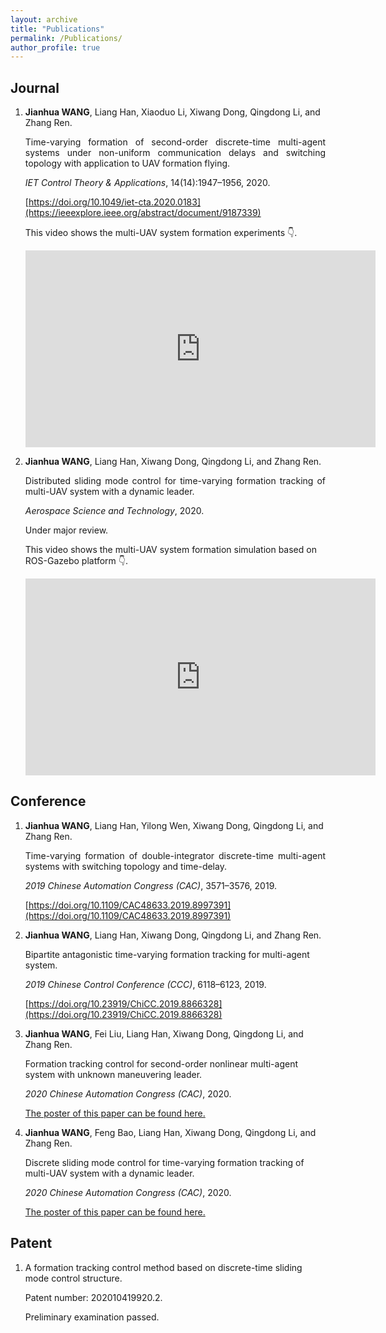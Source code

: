 ```yaml
---
layout: archive
title: "Publications"
permalink: /Publications/
author_profile: true
---
```


## Journal 

1. **Jianhua WANG**, Liang Han, Xiaoduo Li, Xiwang Dong, Qingdong Li, and Zhang Ren. 
   
   <p style="text-align:justify; text-justify:inter-ideograph;">Time-varying formation of second-order discrete-time multi-agent systems under non-uniform communication delays and switching topology with application to UAV formation flying.</p>
   
   *IET Control Theory & Applications*, 14(14):1947–1956, 2020. 
   
   [https://doi.org/10.1049/iet-cta.2020.0183](https://ieeexplore.ieee.org/abstract/document/9187339)

    This video shows the multi-UAV system formation experiments 👇. 

    <iframe width="560" height="315" src="https://www.youtube.com/embed/GytboIQjqDg" frameborder="0" allow="accelerometer; autoplay; encrypted-media; gyroscope; picture-in-picture" allowfullscreen></iframe>

2. **Jianhua WANG**, Liang Han, Xiwang Dong, Qingdong Li, and Zhang Ren. 
    
    <p style="text-align:justify; text-justify:inter-ideograph;"> Distributed sliding mode control for time-varying formation tracking of multi-UAV system with a dynamic leader. </p>
    
    *Aerospace Science and Technology*, 2020. 
    
    Under major review. 

    This video shows the multi-UAV system formation simulation based on ROS-Gazebo platform 👇. 

    <iframe width="560" height="315" src="https://www.youtube.com/embed/dHqNoYIUqD8" frameborder="0" allow="accelerometer; autoplay; encrypted-media; gyroscope; picture-in-picture" allowfullscreen></iframe>

## Conference 

1. **Jianhua WANG**, Liang Han, Yilong Wen, Xiwang Dong, Qingdong Li, and Zhang Ren.
   
   <p style="text-align:justify; text-justify:inter-ideograph;">
   Time-varying formation of double-integrator discrete-time multi-agent systems with switching topology and time-delay.
   </p>
   
   *2019 Chinese Automation Congress (CAC)*, 3571–3576, 2019. 
   
   [https://doi.org/10.1109/CAC48633.2019.8997391](https://doi.org/10.1109/CAC48633.2019.8997391)

2. **Jianhua WANG**, Liang Han, Xiwang Dong, Qingdong Li, and Zhang Ren.
    
    Bipartite antagonistic time-varying formation tracking for multi-agent system.
    
    *2019 Chinese Control Conference (CCC)*, 6118–6123, 2019.
    
    [https://doi.org/10.23919/ChiCC.2019.8866328](https://doi.org/10.23919/ChiCC.2019.8866328)
 
3. **Jianhua WANG**, Fei Liu, Liang Han, Xiwang Dong, Qingdong Li, and Zhang Ren.
   
   Formation tracking control for second-order nonlinear multi-agent system with unknown maneuvering leader.
   
   *2020 Chinese Automation Congress (CAC)*, 2020. 
   
   [The poster of this paper can be found here.](https://jianhua-WANG-BUAA.github.io/images/CAC2020-maneuvering-Leader-poster.jpg)

    <!-- <img src="https://jianhua-WANG-BUAA.github.io/images/CAC2020-maneuvering-Leader-poster.jpg" alt="CAC2020-maneuvering-Leader-poster.jpg" border="0"/> -->

4. **Jianhua WANG**, Feng Bao, Liang Han, Xiwang Dong, Qingdong Li, and Zhang Ren. 
   
   Discrete sliding mode control for time-varying formation tracking of multi-UAV system with a dynamic leader.
   
   *2020 Chinese Automation Congress (CAC)*, 2020. 
   
   [The poster of this paper can be found here.](https://jianhua-WANG-BUAA.github.io/images/CAC2020-dynamic-Leader-poster.jpg)

    <!-- <img src="https://jianhua-WANG-BUAA.github.io/images/CAC2020-dynamic-Leader-poster.jpg" alt="CAC2020-dynamic-Leader-poster.jpg" border="0"/> -->

## Patent

1. A formation tracking control method based on discrete-time sliding mode control structure.

    Patent number: 202010419920.2. 
    
    Preliminary examination passed.


